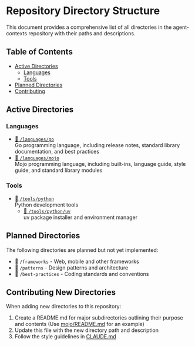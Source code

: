 # Repository Directory Structure

This document provides a comprehensive list of all directories in the agent-contexts repository with their paths and descriptions.

## Table of Contents

- [Active Directories](#active-directories)
  - [Languages](#languages)
  - [Tools](#tools)
- [Planned Directories](#planned-directories)
- [Contributing](#contributing-new-directories)

## Active Directories

### Languages

- [📁 `/languages/go`](./languages/go)
  <br>Go programming language, including release notes, standard library documentation, and best practices
- [📁 `/languages/mojo`](./languages/mojo)
  <br>Mojo programming language, including built-ins, language guide, style guide, and standard library modules

### Tools

- [📁 `/tools/python`](./tools/python)
  <br>Python development tools
  - [📁 `/tools/python/uv`](./tools/python/uv/uv.md)
    <br> uv package installer and environment manager

## Planned Directories

The following directories are planned but not yet implemented:

- 📁 `/frameworks` - Web, mobile and other frameworks
- 📁 `/patterns` - Design patterns and architecture
- 📁 `/best-practices` - Coding standards and conventions

## Contributing New Directories

When adding new directories to this repository:

1. Create a README.md for major subdirectories outlining their purpose and contents (Use [mojo/README.md](./languages/mojo) for an example)
1. Update this file with the new directory path and description
1. Follow the style guidelines in [CLAUDE.md](./CLAUDE.md)

